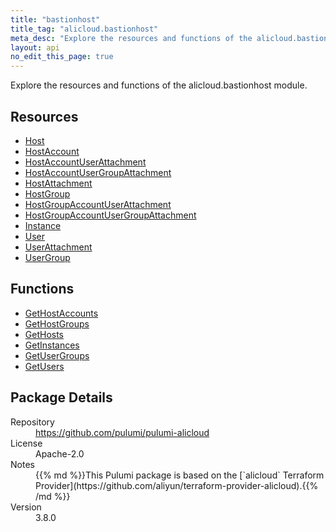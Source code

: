 ```yaml
---
title: "bastionhost"
title_tag: "alicloud.bastionhost"
meta_desc: "Explore the resources and functions of the alicloud.bastionhost module."
layout: api
no_edit_this_page: true
---
```


<!-- WARNING: this file was generated by Pulumi Docs Generator. -->
<!-- Do not edit by hand unless you're certain you know what you are doing! -->

Explore the resources and functions of the alicloud.bastionhost module.

<h2 id="resources">Resources</h2>
<ul class="api">
    <li><a href="host" title="Host"><span class="symbol resource"></span>Host</a></li>
    <li><a href="hostaccount" title="HostAccount"><span class="symbol resource"></span>HostAccount</a></li>
    <li><a href="hostaccountuserattachment" title="HostAccountUserAttachment"><span class="symbol resource"></span>HostAccountUserAttachment</a></li>
    <li><a href="hostaccountusergroupattachment" title="HostAccountUserGroupAttachment"><span class="symbol resource"></span>HostAccountUserGroupAttachment</a></li>
    <li><a href="hostattachment" title="HostAttachment"><span class="symbol resource"></span>HostAttachment</a></li>
    <li><a href="hostgroup" title="HostGroup"><span class="symbol resource"></span>HostGroup</a></li>
    <li><a href="hostgroupaccountuserattachment" title="HostGroupAccountUserAttachment"><span class="symbol resource"></span>HostGroupAccountUserAttachment</a></li>
    <li><a href="hostgroupaccountusergroupattachment" title="HostGroupAccountUserGroupAttachment"><span class="symbol resource"></span>HostGroupAccountUserGroupAttachment</a></li>
    <li><a href="instance" title="Instance"><span class="symbol resource"></span>Instance</a></li>
    <li><a href="user" title="User"><span class="symbol resource"></span>User</a></li>
    <li><a href="userattachment" title="UserAttachment"><span class="symbol resource"></span>UserAttachment</a></li>
    <li><a href="usergroup" title="UserGroup"><span class="symbol resource"></span>UserGroup</a></li>
</ul>

<h2 id="functions">Functions</h2>
<ul class="api">
    <li><a href="gethostaccounts" title="GetHostAccounts"><span class="symbol function"></span>GetHostAccounts</a></li>
    <li><a href="gethostgroups" title="GetHostGroups"><span class="symbol function"></span>GetHostGroups</a></li>
    <li><a href="gethosts" title="GetHosts"><span class="symbol function"></span>GetHosts</a></li>
    <li><a href="getinstances" title="GetInstances"><span class="symbol function"></span>GetInstances</a></li>
    <li><a href="getusergroups" title="GetUserGroups"><span class="symbol function"></span>GetUserGroups</a></li>
    <li><a href="getusers" title="GetUsers"><span class="symbol function"></span>GetUsers</a></li>
</ul>

<h2 id="package-details">Package Details</h2>
<dl class="package-details">
	<dt>Repository</dt>
	<dd><a href="https://github.com/pulumi/pulumi-alicloud">https://github.com/pulumi/pulumi-alicloud</a></dd>
	<dt>License</dt>
	<dd>Apache-2.0</dd>
	<dt>Notes</dt>
	<dd>{{% md %}}This Pulumi package is based on the [`alicloud` Terraform Provider](https://github.com/aliyun/terraform-provider-alicloud).{{% /md %}}</dd>
	<dt>Version</dt>
	<dd>3.8.0</dd>
</dl>

